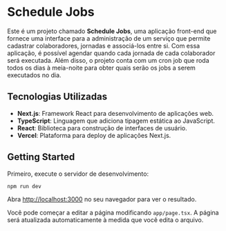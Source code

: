 # Schedule Jobs

Este é um projeto chamado **Schedule Jobs**, uma aplicação front-end que fornece uma interface para a administração de um serviço que permite cadastrar colaboradores, jornadas e associá-los entre si. Com essa aplicação, é possível agendar quando cada jornada de cada colaborador será executada. Além disso, o projeto conta com um cron job que roda todos os dias à meia-noite para obter quais serão os jobs a serem executados no dia.

## Tecnologias Utilizadas

- **Next.js**: Framework React para desenvolvimento de aplicações web.
- **TypeScript**: Linguagem que adiciona tipagem estática ao JavaScript.
- **React**: Biblioteca para construção de interfaces de usuário.
- **Vercel**: Plataforma para deploy de aplicações Next.js.

## Getting Started

Primeiro, execute o servidor de desenvolvimento:

```bash
npm run dev
```


Abra [http://localhost:3000](http://localhost:3000) no seu navegador para ver o resultado.

Você pode começar a editar a página modificando `app/page.tsx`. A página será atualizada automaticamente à medida que você edita o arquivo.

